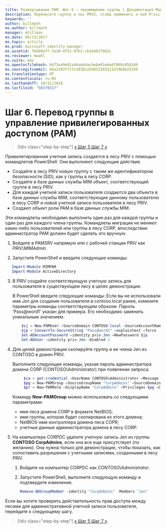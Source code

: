```yaml
---
title: Развертывание PAM. Шаг 6 — перемещение группы | Документация Майкрософт
description: Перенесите группу в лес PRIV, чтобы применить к ней Privileged Access Management.
keywords: ''
author: billmath
ms.author: billmath
manager: mtillman
ms.date: 09/13/2017
ms.topic: article
ms.prod: microsoft-identity-manager
ms.assetid: 7b689eff-3a10-4f51-97b2-cb1b4827b63c
ms.reviewer: mwahl
ms.suite: ems
ms.openlocfilehash: 0473ea9e01a44aeb4acbebe01e6e6f989c8581d0
ms.sourcegitcommit: 44a2293ff17c50381a59053303311d7db8b25249
ms.translationtype: HT
ms.contentlocale: ru-RU
ms.lasthandoff: 10/31/2018
ms.locfileid: "50379317"
---
```

# <a name="step-6--transition-a-group-to-privileged-access-management"></a>Шаг 6. Перевод группы в управление привилегированных доступом (PAM)

> [!div class="step-by-step"]
> [« Шаг 5 ](step-5-establish-trust-between-priv-corp-forests.md)
> [Шаг 7 »](step-7-elevate-user-access.md)

Привилегированная учетная запись создается в лесу PRIV с помощью командлетов PowerShell. Они выполняют следующие действия.

- Создайте в лесу PRIV новую группу с таким же идентификатором безопасности (SID), как у группы в лесу CORP.  
- Создайте в базе данных службы MIM объект, соответствующей группе в лесу PRIV.  
- Для каждой учетной записи пользователя создаются два объекта в базе данных службы MIM, соответствующие данному пользователю в лесу CORP и новой учетной записи пользователя в лесу PRIV.  
- Создают объект роли PAM в базе данных службы MIM.  

Эти командлеты необходимо выполнить один раз для каждой группы и один раз для каждого члена группы. Командлеты миграции не меняют каких-либо пользователей или группы в лесу CORP, впоследствии администратор PAM должен будет сделать это вручную.

1. Войдите в PAMSRV напрямую или с рабочей станции PRIV как *PRIV\MIMAdmin*.

2.  Запустите PowerShell и введите следующие команды:

```PowerShell
   Import-Module MIMPAM
   Import-Module ActiveDirectory
```

3. В PRIV создайте соответствующую учетную запись для пользователя в существующем лесу в целях демонстрации.

   В PowerShell введите следующие команды:  Если вы не использовали имя *Jen* для создания пользователя в contoso.local ранее, измените параметры команды соответствующим образом. Пароль 'Pass@word1' указан для примера. Его необходимо заменить уникальным значением.

   ```PowerShell
       $sj = New-PAMUser –SourceDomain CONTOSO.local –SourceAccountName Jen
       $jp = ConvertTo-SecureString "Pass@word1" –asplaintext –force
       Set-ADAccountPassword –identity priv.Jen –NewPassword $jp
       Set-ADUser –identity priv.Jen –Enabled 1
   ```

4. Для целей демонстрации скопируйте группу и ее члена Jen из CONTOSO в домен PRIV.

    Выполните следующие команды, указав пароль администратора домена CORP (CONTOSO\Administrator) при появлении запроса:

   ```PowerShell
        $ca = get-credential –UserName CONTOSO\Administrator –Message "CORP forest domain admin credentials"
        $pg = New-PAMGroup –SourceGroupName "CorpAdmins" –SourceDomain CONTOSO.local                 –SourceDC CORPDC.contoso.local –Credentials $ca
        $pr = New-PAMRole –DisplayName "CorpAdmins" –Privileges $pg –Candidates $sj
   ```

    Команду **New-PAMGroup** можно использовать со следующими параметрами:

     -   имя леса домена CORP в формате NetBIOS;  
     -   имя группы, которая будет скопирована из этого домена;  
     -   NetBIOS-имя контроллера домена леса COPR;  
     -   учетные данные администратора домена в лесу CORP.  

5. На компьютере CORPDC удалите учетную запись Jen из группы **CONTOSO CorpAdmins**, если она все еще присутствует (по желанию).  Она нужна только для демонстрации, чтобы показать, как сопоставить разрешения с учетными записями, созданными в лесу PRIV.

   1.  Войдите на компьютер CORPDC как *CONTOSO\Administrator*.

   2.  Запустите PowerShell, выполните следующую команду и подтвердите изменение.

       ```PowerShell
       Remove-ADGroupMember -identity "CorpAdmins" -Members "Jen"
       ```


Если вы хотите проверить действительность прав доступа между лесами для административной учетной записи пользователя, перейдите к следующему шагу.

> [!div class="step-by-step"]
> [« Шаг 5 ](step-5-establish-trust-between-priv-corp-forests.md)
> [Шаг 7 »](step-7-elevate-user-access.md)
